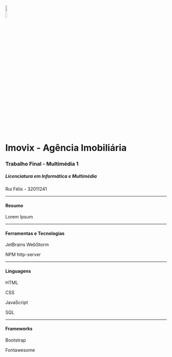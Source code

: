 <img src="https://ipcb.pt/sites/default/files/ipcb_estcb.svg" style="height:10%"/>
<h1>Imovix - Agência Imobiliária</h1>
<h3>Trabalho Final - Multimédia 1</h3>
<h5>Licenciatura em Informática e Multimédia</h5>
<p>Rui Félix - 32011241</p>
<hr>
<h4>Resumo</h4>
<p>Lorem Ipsum</p>
<hr>
<h4>Ferramentas e Tecnologias</h4>
<p>JetBrains WebStorm</p>
<p>NPM http-server</p>
<hr>
<h4>Linguagens</h4>
<p>HTML</p>
<p>CSS</p>
<p>JavaScript</p>
<p>SQL</p>
<hr>
<h4>Frameworks</h4>
<p>Bootstrap</p>
<p>Fontawesome</p>
